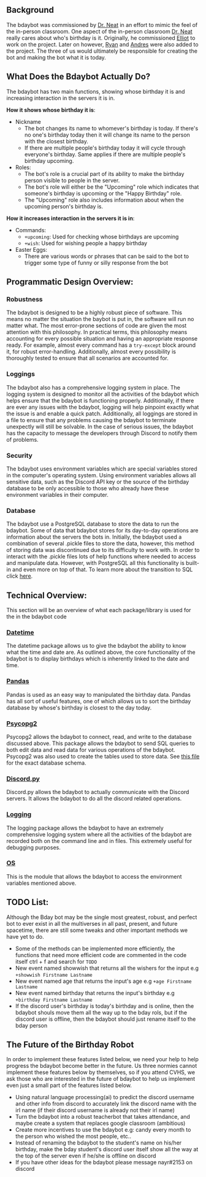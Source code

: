 ## Background
The bdaybot was commissioned by [Dr. Neat] in an effort to mimic the feel of the in-person classroom.  One aspect of the in-person classroom
[Dr. Neat] really cares about who's birthday is it. Originally, he commissioned [Elliot] to work on the project.  Later on however, [Ryan] and [Andres] were also added to the project.  The three of us would ultimately be responsible for creating the bot and making the bot what it is today.
## What Does the Bdaybot Actually Do?
The bdaybot has two main functions, showing whose birthday it is and increasing interaction in the servers it is in.  

**How it shows whose birthday it is**:
* Nickname
    * The bot changes its name to whomever's birthday is today. If there's no one's birthday today then it will change its name to the person with the closest birthday.
    * If there are multiple people's birthday today it will cycle through everyone's birthday. Same applies if there are multiple people's birthday upcoming.
* Roles:
    * The bot's role is a crucial part of its ability to make the birthday person visible to people in the server.
    * The bot's role will either be the "Upcoming" role which indicates that someone's birthday is upcoming or the "Happy Birthday" role.
    * The "Upcoming" role also includes information about when the upcoming person's birthday is.

**How it increases interaction in the servers it is in**:
<!-- Pretty poor overview of how it helps increase interaction in the server.
Might want to look at this section again -->
* Commands:
    * `+upcoming`: Used for checking whose birthdays are upcoming
    * `+wish`: Used for wishing people a happy birthday
* Easter Eggs:
    * There are various words or phrases that can be said to the bot to trigger some type of funny or silly response from the bot

## Programmatic Design Overview:
### Robustness
The bdaybot is designed to be a highly robust piece of software. This means no matter the situation the baybot is put in, the software will run no matter what. The most error-prone sections of code are given the most attention with this philosophy. In practical terms, this philosophy means accounting for every possible situation and having an appropriate response ready. For example, almost every command has a `try-except` block around it, for robust error-handling. Additionally, almost every possibility is thoroughly tested to ensure that all scenarios are accounted for.
### Loggings
The bdaybot also has a comprehensive logging system in place. The logging system is designed to monitor all the activities of the bdaybot which helps ensure that the bdaybot is functioning properly.  Additionally, if there are ever any issues with the bdaybot, logging will help pinpoint exactly what the issue is and enable a quick patch.  Additionally, all loggings are stored in a file to ensure that any problems causing the bdaybot to terminate unexpectly will still be solvable. In the case of serious issues, the bdaybot has the capacity to message the developers through Discord to notify them of problems.
### Security
The bdaybot uses environment variables which are special variables stored in the computer's operating system.  Using environment variables allows all sensitive data, such as the Discord API key or the source of the birthday database to be only accessible to those who already have these environment variables in their computer.
### Database
The bdaybot use a PostgreSQL database to store the data to run the bdaybot.  Some of data that bdaybot stores for its day-to-day operations are information about the servers the bots in. Initially, the bdaybot used a combination of several .pickle files to store the data, however, this method of storing data was discontinued due to its difficulty to work with.  In order to interact with the .pickle files lots of help functions where needed to access and manipulate data.  However, with PostgreSQL all this functionality is built-in and even more on top of that.  To learn more about the transition to SQL click [here](https://github.com/ryanlee68/bdaybot/blob/master/transition-to-sql.md).

## Technical Overview:
This section will be an overview of what each package/library is used for the in the bdaybot code
### [Datetime](https://docs.python.org/3/library/datetime.html)
The datetime package allows us to give the bdaybot the ability to know what the time and date are.  As outlined above, the core functionality of the bdaybot is to display birthdays which is inherently linked to the date and time.
### [Pandas](https://pandas.pydata.org/)
Pandas is used as an easy way to manipulated the birthday data.  Pandas has all sort of useful features, one of which allows us to sort the birthday database by whose's birthday is closest to the day today.
### [Psycopg2](https://www.psycopg.org/)
Psycopg2 allows the bdaybot to connect, read, and write to the database discussed above.  This package allows the bdaybot to send SQL queries to both edit data and read data for various operations of the bdaybot.  Psycopg2 was also used to create the tables used to store data.  See [this file](https://github.com/ryanlee68/teacherbot) for the exact database schema.
### [Discord.py](https://discordpy.readthedocs.io/en/latest/)
Discord.py allows the bdaybot to actually communicate with the Discord servers.  It allows the bdaybot to do all the discord related operations.
### [Logging](https://docs.python.org/3/library/logging.html)
The logging package allows the bdaybot to have an extremely comprehensive logging system where all the activities of the bdaybot are recorded both on the command line and in files.  This extremely useful for debugging purposes.
### [OS](https://docs.python.org/3/library/os.html)
This is the module that allows the bdaybot to access the environment variables mentioned above.

## TODO List:
Although the Bday bot may be the single most greatest, robust, and perfect bot to ever exist in all the multiverses in all past, present, and future spacetime, there are still some tweaks and other important methods we have yet to do.

* Some of the methods can be implemented more efficiently, the functions that need more efficient code are commented in the code itself ctrl + f and search for ```TODO```
* New event named showwish that returns all the wishers for the input e.g ```+showwish Firstname Lastname```
* New event named age that returns the input's age e.g ```+age Firstname Lastname```
* New event named birthday that returns the input's birthday e.g ```+birthday Firstname Lastname```
* If the discord user's birthday is today's birthday and is online, then the bdaybot shouls move them all the way up to the bday rols, but if the discord user is       offline, then the bdaybot should just rename itself to the bday person

## The Future of the Birthday Robot
In order to implement these features listed below, we need your help to help progress the bdaybot become better in the future. Us three normies cannot implement these features below by themselves, so if you attend CVHS, we ask those who are interested in the future of bdaybot to help us implement even just a small part of the features listed below.

* Using natural language processing(ai) to predict the discord username and other info from discord to accurately link the discord name with the irl name (if their discord username is already not their irl name)
* Turn the bdaybot into a robust teacherbot that takes attendance, and maybe create a system that replaces google classroom (ambitious)
* Create more incentives to use the bdaybot e.g: candy every month to the person who wished the most people, etc..
* Instead of renaming the bdaybot to the student's name on his/her birthday, make the bday student's discord user itself show all the way at the top of the server even if he/she is offline on discord
* If you have other ideas for the bdaybot please message nayr#2153 on discord

<!-- Only first names are used in order to enforce some level of privacy -->
[Andres]: https://github.com/TurretAA12
[Elliot]: https://github.com/Falcons-Royale
[Ryan]: https://github.com/ryanlee68
[Dr. Neat]: https://github.com/gregneat
